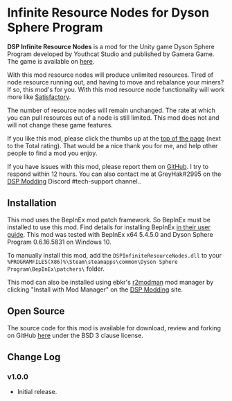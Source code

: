 # Infinite Resource Nodes for Dyson Sphere Program

**DSP Infinite Resource Nodes** is a mod for the Unity game Dyson Sphere Program developed by Youthcat Studio and published by Gamera Game.  The game is available on [here](https://store.steampowered.com/app/1366540/Dyson_Sphere_Program/).

With this mod resource nodes will produce unlimited resources.  Tired of node resource running out, and having to move and rebalance your miners?  If so, this mod's for you.  With this mod resource node functionality will work more like [Satisfactory](https://www.satisfactorygame.com/).

The number of resource nodes will remain unchanged.  The rate at which you can pull resources out of a node is still limited.  This mod does not and will not change these game features.

If you like this mod, please click the thumbs up at the [top of the page](https://dsp.thunderstore.io/package/GreyHak/DSP_Infinite_Resource_Nodes/) (next to the Total rating).  That would be a nice thank you for me, and help other people to find a mod you enjoy.

If you have issues with this mod, please report them on [GitHub](https://github.com/GreyHak/dsp-infinite-resource-nodes/issues).  I try to respond within 12 hours.    You can also contact me at GreyHak#2995 on the [DSP Modding](https://discord.gg/XxhyTNte) Discord #tech-support channel..

## Installation
This mod uses the BepInEx mod patch framework.  So BepInEx must be installed to use this mod.  Find details for installing BepInEx [in their user guide](https://bepinex.github.io/bepinex_docs/master/articles/user_guide/installation/index.html#installing-bepinex-1).  This mod was tested with BepInEx x64 5.4.5.0 and Dyson Sphere Program 0.6.16.5831 on Windows 10.

To manually install this mod, add the `DSPInfiniteResourceNodes.dll` to your `%PROGRAMFILES(X86)%\Steam\steamapps\common\Dyson Sphere Program\BepInEx\patchers\` folder.

This mod can also be installed using ebkr's [r2modman](https://dsp.thunderstore.io/package/ebkr/r2modman/) mod manager by clicking "Install with Mod Manager" on the [DSP Modding](https://dsp.thunderstore.io/package/GreyHak/DSP_Infinite_Resource_Nodes/) site.

## Open Source
The source code for this mod is available for download, review and forking on GitHub [here](https://github.com/GreyHak/dsp-infinite-resource-nodes) under the BSD 3 clause license.

## Change Log
### v1.0.0
 - Initial release.
